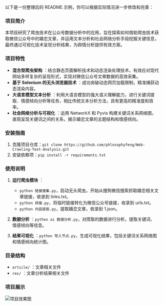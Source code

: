 以下是一份整理后的 README 示例，你可以根据实际情况进一步修改和完善：

### 项目简介

本项目研究了爬虫技术在公众号数据分析中的应用，旨在探索如何借助爬虫技术获取微信公众号中的婚恋文章，并运用文本分析和社会网络分析手段挖掘关键信息，最终通过可视化技术呈现分析结果，为舆情分析提供有效方案。

### 项目特性

  * **混合型爬虫架构** ：结合静态页面解析技术和动态渲染处理技术，有效应对现代网站多样复杂的呈现形式，实现对微信公众号文章数据的高效采集。
  * **基于 Selenium 的无头浏览器技术** ：成功突破动态网页加载限制，精准捕获动态渲染内容。
  * **大语言模型文本分析** ：利用大语言模型的强大语义理解能力，进行关键词提取、情感倾向分析等任务，相比传统文本分析方法，具有更高的精准度和效率。
  * **社会网络分析与可视化** ：运用 NetworkX 和 Pyvis 构建关键词关系网络图，直观呈现关键词之间的关系，揭示婚恋文章的主题结构和情感倾向。

### 安装指南

  1. 克隆项目仓库：`git clone https://github.com/phlosophyfeng/Web-Crawling-Text-Analysis.git`
  2. 安装依赖项：`pip install -r requirements.txt`

### 使用说明

  1. **运行爬虫模块** ：
     * `python 链接搜集.py`，启动无头爬虫，开始从搜狗微信搜索抓取婚恋相关文章链接，收录到 links.txt。
     * `python 拼接.py`，将临时链接转化为微信公众号链接，收录到 urls.txt。
     * `python 内容提取.py`，提取婚恋文章，收录到 1.json。

  2. **数据分析** ：`python ai 数据分析.py`，对爬取的数据进行分析，提取关键词、情感倾向等信息。
  3. **结果可视化** ：`python 导入节点.py`，生成可视化结果，包括关键词关系网络图和情感倾向统计图。

### 目录结构

  * `article/` ：文章相关文件
  * `res/` ：文章分析结果相关文件

### 项目展示

![项目效果图](https://cdn.nlark.com/yuque/0/2025/jpeg/32635137/1745570732642-fb6e0712-041e-473e-89e2-6b5afb477812.jpeg)
